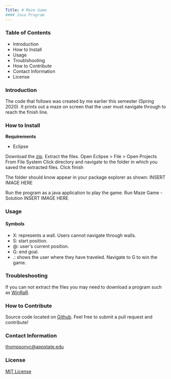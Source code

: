 ```yaml
---
Title: # Maze Game
#### Java Program
---
```


### Table of Contents
* Introduction
* How to Install
* Usage
* Troublshooting
* How to Contribute
* Contact Information
* License

### Introduction
The code that follows was created by me earlier this semester (Spring 2020).
It prints out a maze on screen that the user must navigate through to reach the finish line.

### How to Install
**Requirements**
* Eclipse

Download the [zip]().
Extract the files.
Open Eclipse > File > Open Projects From File System
Click directory and navigate to the folder in which you saved the extracted files.
Click finish

The folder should know appear in your package explorer as shown:
INSERT IMAGE HERE

Run the program as a java application to play the game.
Run Maze Game - Solution
INSERT IMAGE HERE

### Usage
#### Symbols
* X: represents a wall. Users cannot navigate through walls.
* S: start position.
* @: user's current position.
* G: end goal.
* .: shows the user where they have traveled.
Navigate to G to win the game.

### Troubleshooting
If you can not extract the files you may need to download a program such as [WinRaR](https://www.rarlab.com/download.htm).

### How to Contribute
Source code located on [Github](https://github.com/c9victor/c9victor.github.io/tree/master/Lab02).
Feel free to submit a pull request and contribute!

### Contact Information
thompsonvc@appstate.edu

### License
[MIT License](https://github.com/c9victor/c9victor.github.io/blob/master/LICENSE)
